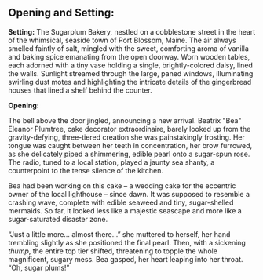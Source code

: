 ## Opening and Setting:

**Setting:** The Sugarplum Bakery, nestled on a cobblestone street in the heart of the whimsical, seaside town of Port Blossom, Maine. The air always smelled faintly of salt, mingled with the sweet, comforting aroma of vanilla and baking spice emanating from the open doorway. Worn wooden tables, each adorned with a tiny vase holding a single, brightly-colored daisy, lined the walls. Sunlight streamed through the large, paned windows, illuminating swirling dust motes and highlighting the intricate details of the gingerbread houses that lined a shelf behind the counter.

**Opening:**

The bell above the door jingled, announcing a new arrival. Beatrix "Bea" Eleanor Plumtree, cake decorator extraordinaire, barely looked up from the gravity-defying, three-tiered creation she was painstakingly frosting. Her tongue was caught between her teeth in concentration, her brow furrowed, as she delicately piped a shimmering, edible pearl onto a sugar-spun rose. The radio, tuned to a local station, played a jaunty sea shanty, a counterpoint to the tense silence of the kitchen.

Bea had been working on this cake – a wedding cake for the eccentric owner of the local lighthouse – since dawn. It was supposed to resemble a crashing wave, complete with edible seaweed and tiny, sugar-shelled mermaids. So far, it looked less like a majestic seascape and more like a sugar-saturated disaster zone.

“Just a little more… almost there…” she muttered to herself, her hand trembling slightly as she positioned the final pearl. Then, with a sickening *thump*, the entire top tier shifted, threatening to topple the whole magnificent, sugary mess. Bea gasped, her heart leaping into her throat. “Oh, sugar plums!”
